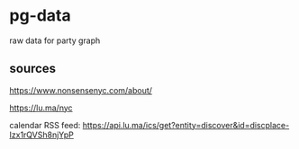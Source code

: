 # pg-data

raw data for party graph

## sources

https://www.nonsensenyc.com/about/

https://lu.ma/nyc

calendar RSS feed:
https://api.lu.ma/ics/get?entity=discover&id=discplace-Izx1rQVSh8njYpP

